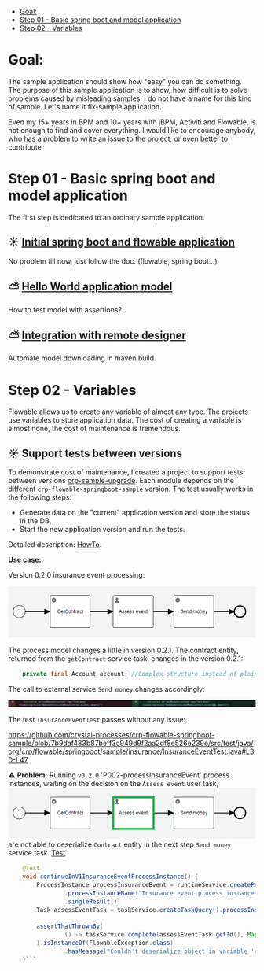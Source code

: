 <!-- TOC -->
* [Goal:](#goal)
* [Step 01 - Basic spring boot and model application](#step-01---basic-spring-boot-and-model-application)
* [Step 02 - Variables](#step-02---variables)
<!-- TOC -->

# Goal:
The sample application should show how "easy" you can do something. The purpose of this sample application is to show,
how difficult is to solve problems caused by misleading samples. I do not have a name for this kind of sample. 
Let's name it fix-sample application.

Even my 15+ years in BPM and 10+ years with jBPM, Activiti and Flowable, is not enough to find and cover everything. 
I would like to encourage anybody, who has a problem to [write an issue to the project](https://github.com/crystal-processes/crp-flowable-springboot-sample/issues), or even better to contribute 

# Step 01 - Basic spring boot and model application
The first step is dedicated to an ordinary sample application. 
## :sunny: [Initial spring boot and flowable application](docs/01_sample/01-initialApp.md)
No problem till now, just follow the doc. (flowable, spring boot...)
## :partly_sunny: [Hello World application model](docs/01_sample/02-helloWorld.md)
How to test model with assertions?
## :partly_sunny: [Integration with remote designer](docs/01_sample/03-designer.md)
Automate model downloading in maven build.

# Step 02 - Variables
Flowable allows us to create any variable of almost any type. The projects use variables to store application data. 
The cost of creating a variable is almost none, the cost of maintenance is tremendous. 
## :sunny: Support tests between versions
To demonstrate cost of maintenance, I created a project to support tests between versions [crp-sample-upgrade](https://github.com/crystal-processes/crp-sample-upgrade-test).
Each module depends on the different `crp-flowable-springboot-sample` version. The test usually works in the following steps:
- Generate data on the "current" application version and store the status in the DB,
- Start the new application version and run the tests.

Detailed description: [HowTo](https://github.com/crystal-processes/crp-sample-upgrade-test?tab=readme-ov-file#prerequisites). 

**Use case:**

Version 0.2.0 insurance event processing:

![insurance event process](docs/images/insuranceEventProcess.png)

The process model changes a little in version 0.2.1. The contract entity, returned from the `getContract` service task, 
changes in the version 0.2.1:
```java
    private final Account account; //Complex structure instead of plain String
```
The call to external service `Send money` changes accordingly:

![send money changes](docs/images/processInsuranceEvent-diff021.png)

The test `InsuranceEventTest` passes without any issue:

https://github.com/crystal-processes/crp-flowable-springboot-sample/blob/7b9daf483b87beff3c949d9f2aa2df8e526e239e/src/test/java/org/crp/flowable/springboot/sample/insurance/InsuranceEventTest.java#L30-L47

:warning: **Problem:**
Running `v0.2.0` 'P002-processInsuranceEvent' process instances, waiting on the decision on the `Assess event` user task,
![insurance event process with Assess Event task highlighted](docs/images/insuranceEventProcess-AssessEvent.png)
are not able to deserialize `Contract` entity in the next step `Send money` service task.
[Test](https://github.com/crystal-processes/crp-sample-upgrade-test/blob/main/release-0.2.1/src/test/java/org/crp/flowable/springboot/sample/upgrade/ContinueInV2InsuranceEventProcessTest.java#L30)

```java
    @Test
    void continueInV1InsuranceEventProcessInstance() {
        ProcessInstance processInsuranceEvent = runtimeService.createProcessInstanceQuery()
                .processInstanceName("Insurance event process instance from release 0.2.0")
                .singleResult();
        Task assessEventTask = taskService.createTaskQuery().processInstanceId(processInsuranceEvent.getId()).singleResult();

        assertThatThrownBy(
                () -> taskService.complete(assessEventTask.getId(), Map.of("amount", 5))
        ).isInstanceOf(FlowableException.class)
                .hasMessage("Couldn't deserialize object in variable 'contract'");
    }```